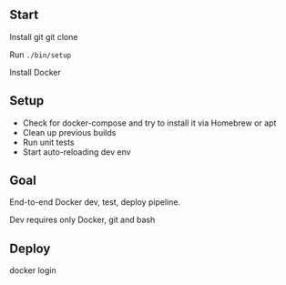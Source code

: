 ## Start

Install git
git clone

Run `./bin/setup`

Install Docker

## Setup

  * Check for docker-compose and try to install it via Homebrew or apt
  * Clean up previous builds
  * Run unit tests
  * Start auto-reloading dev env

## Goal

End-to-end Docker dev, test, deploy pipeline.

Dev requires only Docker, git and bash

## Deploy
docker login
